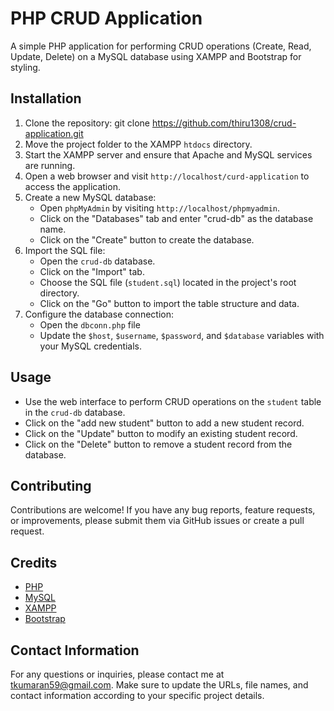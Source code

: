 # PHP CRUD Application
A simple PHP application for performing CRUD operations (Create, Read, Update, Delete) on a MySQL database using XAMPP and Bootstrap for styling.

## Installation
1. Clone the repository:
   git clone https://github.com/thiru1308/crud-application.git
2. Move the project folder to the XAMPP `htdocs` directory.
3. Start the XAMPP server and ensure that Apache and MySQL services are running.
4. Open a web browser and visit `http://localhost/curd-application` to access the application.
5. Create a new MySQL database:
   - Open `phpMyAdmin` by visiting `http://localhost/phpmyadmin`.
   - Click on the "Databases" tab and enter "crud-db" as the database name.
   - Click on the "Create" button to create the database.
6. Import the SQL file:
   - Open the `crud-db` database.
   - Click on the "Import" tab.
   - Choose the SQL file (`student.sql`) located in the project's root directory.
   - Click on the "Go" button to import the table structure and data.
7. Configure the database connection:
   - Open the `dbconn.php` file
   - Update the `$host`, `$username`, `$password`, and `$database` variables with your MySQL credentials.

## Usage
- Use the web interface to perform CRUD operations on the `student` table in the `crud-db` database.
- Click on the "add new student" button to add a new student record.
- Click on the "Update" button to modify an existing student record.
- Click on the "Delete" button to remove a student record from the database.

## Contributing
Contributions are welcome! If you have any bug reports, feature requests, or improvements, please submit them via GitHub issues or create a pull request.

## Credits
- [PHP](https://www.php.net/)
- [MySQL](https://www.mysql.com/)
- [XAMPP](https://www.apachefriends.org/)
- [Bootstrap](https://getbootstrap.com/)

## Contact Information
For any questions or inquiries, please contact me at tkumaran59@gmail.com.
Make sure to update the URLs, file names, and contact information according to your specific project details.

